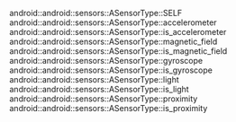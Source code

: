 android::android::sensors::ASensorType::SELF
android::android::sensors::ASensorType::accelerometer
android::android::sensors::ASensorType::is_accelerometer
android::android::sensors::ASensorType::magnetic_field
android::android::sensors::ASensorType::is_magnetic_field
android::android::sensors::ASensorType::gyroscope
android::android::sensors::ASensorType::is_gyroscope
android::android::sensors::ASensorType::light
android::android::sensors::ASensorType::is_light
android::android::sensors::ASensorType::proximity
android::android::sensors::ASensorType::is_proximity